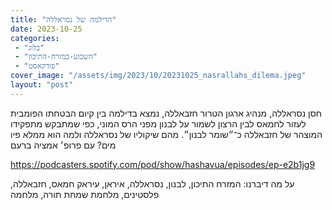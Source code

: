 ```yaml
---
title: "הדילמה של נסראללה"
date: 2023-10-25
categories: 
 - "בלוג"
 - "השבוע-במזרח-התיכון"
 - "פודקאסט"
cover_image: "/assets/img/2023/10/20231025_nasrallahs_dilema.jpeg"
layout: "post"
---
```


חסן נסראללה, מנהיג ארגון הטרור חזבאללה, נמצא בדילמה בין קיום הבטחתו הפומבית לעזור לחמאס לבין הרצון לשמור על לבנון מפני הרס המוני, כפי שמתבקש מתפקידו המוצהר של חזבאללה כ־״שומר לבנון״. מהם שיקוליו של נסראללה ולמה הוא ממלא פיו מים? עם פרופ׳ אמציה ברעם

<https://podcasters.spotify.com/pod/show/hashavua/episodes/ep-e2b1jg9>

על מה דיברנו: המזרח התיכון, לבנון, נסראללה, איראן, עיראק חמאס, חזבאללה, פלסטינים, מלחמת שמחת תורה, מלחמה
